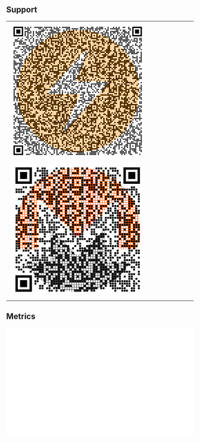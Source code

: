 ## Support

<table>
  <tr>
    <td>
      <img src="btc.png" alt="LN/BTC" width="360px" height="360px" style="padding: 5px">
      <img src="xmr.png" alt="Monero" width="360px" height="360px" style="padding: 5px">
    </td>
  </tr>
</table>

## Metrics

![kares' metrics](/github-metrics.svg)
